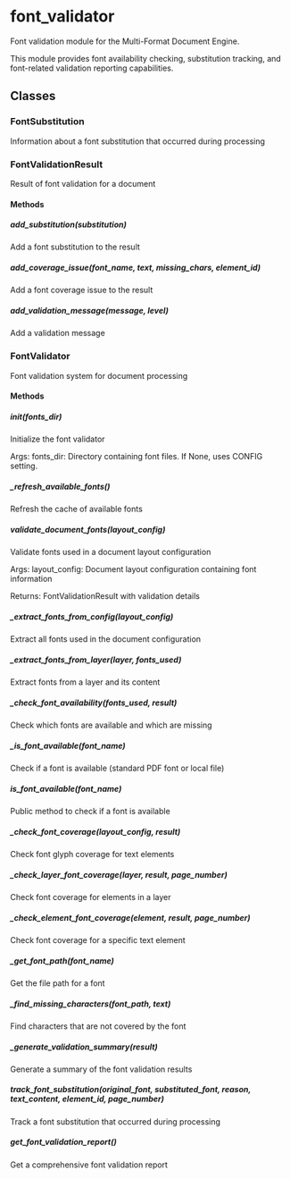 # font_validator

Font validation module for the Multi-Format Document Engine.

This module provides font availability checking, substitution tracking,
and font-related validation reporting capabilities.

## Classes

### FontSubstitution

Information about a font substitution that occurred during processing

### FontValidationResult

Result of font validation for a document

#### Methods

##### add_substitution(substitution)

Add a font substitution to the result

##### add_coverage_issue(font_name, text, missing_chars, element_id)

Add a font coverage issue to the result

##### add_validation_message(message, level)

Add a validation message

### FontValidator

Font validation system for document processing

#### Methods

##### __init__(fonts_dir)

Initialize the font validator

Args:
    fonts_dir: Directory containing font files. If None, uses CONFIG setting.

##### _refresh_available_fonts()

Refresh the cache of available fonts

##### validate_document_fonts(layout_config)

Validate fonts used in a document layout configuration

Args:
    layout_config: Document layout configuration containing font information

Returns:
    FontValidationResult with validation details

##### _extract_fonts_from_config(layout_config)

Extract all fonts used in the document configuration

##### _extract_fonts_from_layer(layer, fonts_used)

Extract fonts from a layer and its content

##### _check_font_availability(fonts_used, result)

Check which fonts are available and which are missing

##### _is_font_available(font_name)

Check if a font is available (standard PDF font or local file)

##### is_font_available(font_name)

Public method to check if a font is available

##### _check_font_coverage(layout_config, result)

Check font glyph coverage for text elements

##### _check_layer_font_coverage(layer, result, page_number)

Check font coverage for elements in a layer

##### _check_element_font_coverage(element, result, page_number)

Check font coverage for a specific text element

##### _get_font_path(font_name)

Get the file path for a font

##### _find_missing_characters(font_path, text)

Find characters that are not covered by the font

##### _generate_validation_summary(result)

Generate a summary of the font validation results

##### track_font_substitution(original_font, substituted_font, reason, text_content, element_id, page_number)

Track a font substitution that occurred during processing

##### get_font_validation_report()

Get a comprehensive font validation report
